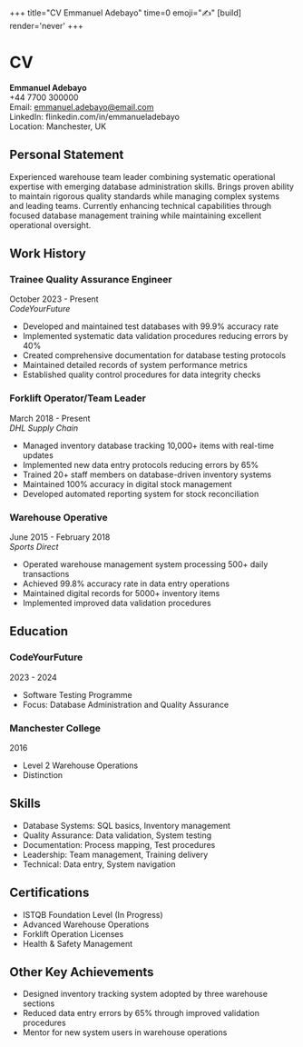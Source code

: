 +++
title="CV Emmanuel Adebayo"
time=0
emoji="✍️"
[build]
render='never'
+++

# CV

**Emmanuel Adebayo**  
+44 7700 300000  
Email: emmanuel.adebayo@email.com  
LinkedIn: flinkedin.com/in/emmanueladebayo  
Location: Manchester, UK

## Personal Statement

Experienced warehouse team leader combining systematic operational expertise with emerging database administration skills. Brings proven ability to maintain rigorous quality standards while managing complex systems and leading teams. Currently enhancing technical capabilities through focused database management training while maintaining excellent operational oversight.

## Work History

### Trainee Quality Assurance Engineer

October 2023 - Present  
_CodeYourFuture_

- Developed and maintained test databases with 99.9% accuracy rate
- Implemented systematic data validation procedures reducing errors by 40%
- Created comprehensive documentation for database testing protocols
- Maintained detailed records of system performance metrics
- Established quality control procedures for data integrity checks

### Forklift Operator/Team Leader

March 2018 - Present  
_DHL Supply Chain_

- Managed inventory database tracking 10,000+ items with real-time updates
- Implemented new data entry protocols reducing errors by 65%
- Trained 20+ staff members on database-driven inventory systems
- Maintained 100% accuracy in digital stock management
- Developed automated reporting system for stock reconciliation

### Warehouse Operative

June 2015 - February 2018  
_Sports Direct_

- Operated warehouse management system processing 500+ daily transactions
- Achieved 99.8% accuracy rate in data entry operations
- Maintained digital records for 5000+ inventory items
- Implemented improved data validation procedures

## Education

### CodeYourFuture

2023 - 2024

- Software Testing Programme
- Focus: Database Administration and Quality Assurance

### Manchester College

2016

- Level 2 Warehouse Operations
- Distinction

## Skills

- Database Systems: SQL basics, Inventory management
- Quality Assurance: Data validation, System testing
- Documentation: Process mapping, Test procedures
- Leadership: Team management, Training delivery
- Technical: Data entry, System navigation

## Certifications

- ISTQB Foundation Level (In Progress)
- Advanced Warehouse Operations
- Forklift Operation Licenses
- Health & Safety Management

## Other Key Achievements

- Designed inventory tracking system adopted by three warehouse sections
- Reduced data entry errors by 65% through improved validation procedures
- Mentor for new system users in warehouse operations
